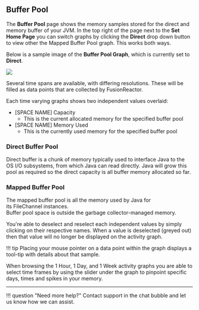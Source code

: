 ## Buffer Pool

The **Buffer Pool** page shows the
memory samples stored for the direct and memory buffer of your JVM. In
the top right of the page next to the **Set Home Page** you can switch
graphs by clicking the **Direct** drop down button to view other the
Mapped Buffer Pool graph. This works both ways.

Below is a sample image of the **Buffer Pool Graph**, which is currently
set to **Direct**.

![](/attachments/245551730/245551740.png)

Several time spans are available, with differing resolutions. These will
be filled as data points that are collected by FusionReactor.

Each time varying graphs shows two independent values overlaid: 

* [SPACE NAME\] Capacity  
    * This is the current allocated memory for the specified buffer pool</span>
* [SPACE NAME\] Memory Used  
    * This is the currently used memory for the specified buffer pool

### Direct Buffer Pool

Direct buffer is a chunk of memory typically used to
interface Java to the OS I/O subsystems, from which Java can read
directly.  Java will grow this pool as required so the direct capacity is all buffer memory allocated so far.

### Mapped Buffer Pool

The mapped buffer pool is all the memory used by Java for its FileChannel instances.  
Buffer pool space is outside the garbage collector-managed memory.

You're able to deselect and reselect each independent values by simply
clicking on their respective names. When a value is deselected (greyed
out) then that value will no longer be displayed on the activity graph.

!!! tip
    Placing your mouse pointer on a data point within the graph displays a tool-tip with details about that sample.

When browsing the 1 Hour, 1 Day, and 1 Week activity graphs you are able
to select time frames by using the slider under the graph to pinpoint
specific days, times and spikes in your memory. 

___

!!! question "Need more help?"
    Contact support in the chat bubble and let us know how we can assist.